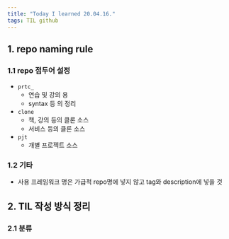 ```yaml
---
title: "Today I learned 20.04.16."
tags: TIL github
---
```




## 1. repo naming rule

### 1.1 repo 접두어 설정

- `prtc_` 
  - 연습 및 강의 용
  - syntax 등 의 정리
- `clone`
  - 책, 강의 등의 클론 소스
  - 서비스 등의 클론 소스
- `pjt`
  - 개별 프로젝트 소스

### 1.2 기타

- 사용 프레임워크 명은 가급적 repo명에 넣지 않고 tag와 description에 넣을 것



## 2. TIL 작성 방식 정리

### 2.1 분류

​	